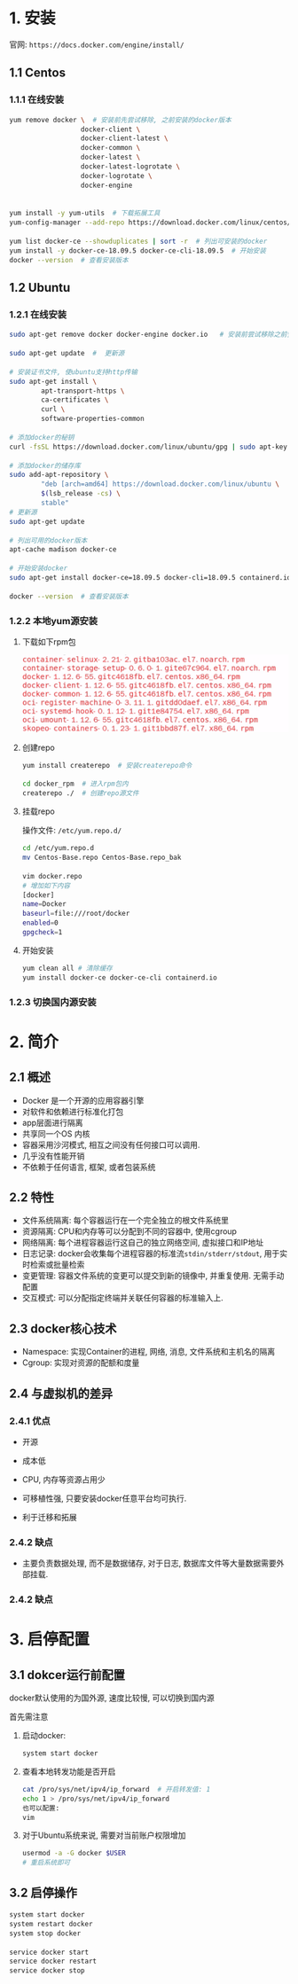 # 1. 安装

官网: `https://docs.docker.com/engine/install/`

## 1.1 Centos

### 1.1.1 在线安装

```bash
yum remove docker \  # 安装前先尝试移除, 之前安装的docker版本
                  docker-client \
                  docker-client-latest \
                  docker-common \
                  docker-latest \
                  docker-latest-logrotate \
                  docker-logrotate \
                  docker-engine
                  
                  
yum install -y yum-utils  # 下载拓展工具
yum-config-manager --add-repo https://download.docker.com/linux/centos/docker-ce.repo

yum list docker-ce --showduplicates | sort -r  # 列出可安装的docker
yum install -y docker-ce-18.09.5 docker-ce-cli-18.09.5  # 开始安装
docker --version  # 查看安装版本
```

## 1.2 Ubuntu

### 1.2.1 在线安装

```bash
sudo apt-get remove docker docker-engine docker.io   # 安装前尝试移除之前安装的版本

sudo apt-get update  #  更新源

# 安装证书文件, 使ubuntu支持http传输
sudo apt-get install \
        apt-transport-https \
        ca-certificates \
        curl \
        software-properties-common

# 添加docker的秘钥
curl -fsSL https://download.docker.com/linux/ubuntu/gpg | sudo apt-key add -

# 添加docker的储存库
sudo add-apt-repository \
        "deb [arch=amd64] https://download.docker.com/linux/ubuntu \
        $(lsb_release -cs) \
        stable"
# 更新源
sudo apt-get update

# 列出可用的docker版本
apt-cache madison docker-ce

# 开始安装docker
sudo apt-get install docker-ce=18.09.5 docker-cli=18.09.5 containerd.io

docker --version  # 查看安装版本
```

### 1.2.2 本地yum源安装

1. 下载如下rpm包

   <img src="image/01-%E5%AE%89%E8%A3%85/image-20200719214408189.png" alt="image-20200719214408189"  />

2. 创建repo

   ```bash
   yum install createrepo  # 安装createrepo命令
   
   cd docker_rpm  # 进入rpm包内 
   createrepo ./  # 创建repo源文件
   ```

3. 挂载repo

   操作文件: `/etc/yum.repo.d/`

   ```bash
   cd /etc/yum.repo.d
   mv Centos-Base.repo Centos-Base.repo_bak
   
   vim docker.repo
   # 增加如下内容
   [docker]
   name=Docker
   baseurl=file:///root/docker
   enabled=0
   gpgcheck=1
   ```

4. 开始安装

   ```bash
   yum clean all # 清除缓存
   yum install docker-ce docker-ce-cli containerd.io
   ```

### 1.2.3 切换国内源安装

# 2. 简介

## 2.1 概述

* Docker 是一个开源的应用容器引擎
* 对软件和依赖进行标准化打包
* app层面进行隔离
* 共享同一个OS 内核
* 容器采用沙河模式, 相互之间没有任何接口可以调用.
* 几乎没有性能开销
* 不依赖于任何语言, 框架, 或者包装系统

## 2.2 特性

* 文件系统隔离: 每个容器运行在一个完全独立的根文件系统里
* 资源隔离: CPU和内存等可以分配到不同的容器中, 使用cgroup
* 网络隔离: 每个进程容器运行这自己的独立网络空间, 虚拟接口和IP地址
* 日志记录: docker会收集每个进程容器的标准流`stdin/stderr/stdout`, 用于实时检索或批量检索
* 变更管理: 容器文件系统的变更可以提交到新的镜像中, 并重复使用. 无需手动配置
* 交互模式: 可以分配指定终端并关联任何容器的标准输入上. 

## 2.3 docker核心技术

* Namespace: 实现Container的进程, 网络, 消息, 文件系统和主机名的隔离
* Cgroup: 实现对资源的配额和度量

## 2.4 与虚拟机的差异

### 2.4.1 优点

* 开源
* 成本低

* CPU, 内存等资源占用少
* 可移植性强, 只要安装docker任意平台均可执行.
* 利于迁移和拓展

### 2.4.2 缺点

* 主要负责数据处理, 而不是数据储存, 对于日志, 数据库文件等大量数据需要外部挂载.

### 2.4.2 缺点

# 3. 启停配置

## 3.1 dokcer运行前配置

docker默认使用的为国外源, 速度比较慢, 可以切换到国内源

首先需注意

1. 启动docker:

   ```bash
   system start docker
   ```

   

2. 查看本地转发功能是否开启

   ```bash
   cat /pro/sys/net/ipv4/ip_forward  # 开启转发值: 1
   echo 1 > /pro/sys/net/ipv4/ip_forward
   也可以配置:
   vim 
   ```

3. 对于Ubuntu系统来说, 需要对当前账户权限增加

   ```bash
   usermod -a -G docker $USER
   # 重启系统即可
   ```

## 3.2 启停操作

```bash
system start docker
system restart docker
system stop docker

service docker start
service docker restart
service docker stop
```



